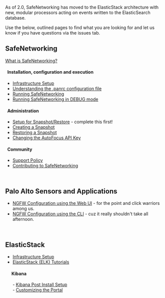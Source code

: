 As of 2.0, SafeNetworking has moved to the ElasticStack architecture with new, modular processors acting on events written to the ElasticSearch database.  

Use the below, outlined pages to find what you are looking for and let us know if you have questions via the issues tab. 

## SafeNetworking
[What is SafeNetworking?](https://github.com/PaloAltoNetworks/safe-networking/wiki/What-is-SafeNetworking%3F)

#### &nbsp;&nbsp;Installation, configuration and execution
- [Infrastructure Setup](https://github.com/PaloAltoNetworks/safe-networking/wiki/Infrastructure-Setup)<br/>
- [Understanding the .panrc configuration file](https://github.com/PaloAltoNetworks/safe-networking/wiki/Default-.panrc-configuration-file)<br/>
- [Running SafeNetworking](https://github.com/PaloAltoNetworks/safe-networking/wiki/Running-SafeNetworking)<br/>
- [Running SafeNetworking in DEBUG mode](https://github.com/PaloAltoNetworks/safe-networking/wiki/Running-SafeNetworking-in-DEBUG-mode)<br/>

#### &nbsp;&nbsp;Administration
- [Setup for Snapshot/Restore](https://github.com/PaloAltoNetworks/safe-networking/wiki/Snapshot-Restore-Setup) - complete this first!
- [Creating a Snapshot](https://github.com/PaloAltoNetworks/safe-networking/wiki/Creating-a-Snapshot)
- [Restoring a Snapshot](https://github.com/PaloAltoNetworks/safe-networking/wiki/Restoring-a-Snapshot)
- [Changing the AutoFocus API Key](https://github.com/PaloAltoNetworks/safe-networking/wiki/Changing-the-Autofocus-API-Key)
#### &nbsp;&nbsp;Community
- [Support Policy](https://github.com/PaloAltoNetworks/safe-networking/wiki/Support-Policy)
- [Contributing to SafeNetworking](https://github.com/PaloAltoNetworks/safe-networking/wiki/Contributing-to-SafeNetworking)
<br/>

## Palo Alto Sensors and Applications<a name="config-ngfw"></a>
- [NGFW Configuration using the Web UI](https://github.com/PaloAltoNetworks/safe-networking/wiki/NGFW-Configuration-using-the-Web-UI) - for the point and click warriors among us.<br/>
- [NGFW Configuration using the CLI](https://github.com/PaloAltoNetworks/safe-networking/wiki/NGFW-Configuration-using-the-CLI) - cuz it really shouldn't take all afternoon.
<br/>

## ElasticStack
- [Infrastructure Setup](https://github.com/PaloAltoNetworks/safe-networking/wiki/Infrastructure-Setup)</br>
- [ElasticStack (ELK) Tutorials](https://github.com/PaloAltoNetworks/safe-networking/wiki/ElasticStack-(ELK)-Tutorials)<br/>

#### &nbsp;&nbsp;&nbsp;&nbsp;&nbsp;&nbsp;Kibana
&nbsp;&nbsp;&nbsp;&nbsp;&nbsp;&nbsp;- [Kibana Post Install Setup](https://github.com/PaloAltoNetworks/safe-networking/wiki/Kibana-post-install-setup)<br/>
&nbsp;&nbsp;&nbsp;&nbsp;&nbsp;&nbsp;- [Customizing the Portal](https://github.com/PaloAltoNetworks/safe-networking/wiki/Customizing-the-Portal)
